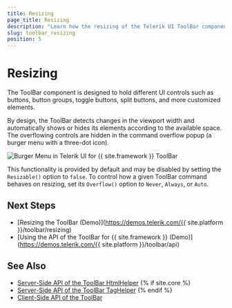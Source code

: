 ```yaml
---
title: Resizing
page_title: Resizing
description: "Learn how the resizing of the Telerik UI ToolBar component for {{ site.framework }} works."
slug: toolbar_resizing
position: 5
---
```


# Resizing


The ToolBar component is designed to hold different UI controls such as buttons, button groups, toggle buttons, split buttons, and more customized elements.

By design, the ToolBar detects changes in the viewport width and automatically shows or hides its elements according to the available space. The overflowing controls are hidden in the command overflow popup (a burger menu with a three-dot icon). 

 ![Burger Menu in Telerik UI for {{ site.framework }} ToolBar](./images/toolbar-resizing.png)

This functionality is provided by default and may be disabled by setting the `Resizable()` option to `false`. To control how a given ToolBar command behaves on resizing, set its `Overflow()` option to `Never`, `Always`, or `Auto`.

## Next Steps

* [Resizing the ToolBar (Demo)](https://demos.telerik.com/{{ site.platform }}/toolbar/resizing)
* [Using the API of the ToolBar for {{ site.framework }} (Demo)](https://demos.telerik.com/{{ site.platform }}/toolbar/api)

## See Also

* [Server-Side API of the ToolBar HtmlHelper](/api/toolbar)
{% if site.core %}
* [Server-Side API of the ToolBar TagHelper](/api/taghelpers/toolbar)
{% endif %}
* [Client-Side API of the ToolBar](https://docs.telerik.com/kendo-ui/api/javascript/ui/toolbar)
